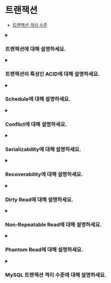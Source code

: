 # 트랜잭션

- [트랜잭션 격리 수준](https://stemmm.tistory.com/4)

<details>
<summary><h3>트랜잭션에 대해 설명하세요.</h3></summary>

- 여러 개의 SQL 문을 하나의 논리적 작업 단위로 묶어 실행하는 것
- 이렇게 함으로써 DB에 대한 일련의 변경 작업이 모두 성공하거나, 하나라도 실패할 경우 전체 작업을 취소하여 데이터 무결성을 유지할 수 있음

<details>
<summary><h4>트랜잭션과 관련된 SQL 문법에 대해 설명하세요.</h4></summary>

##### `START TRANSACTION`
- 트랜잭션의 시작을 알리는 명령어
- 이 명령어가 실행되면 DB는 autocommit 모드를 자동으로 비활성화하며, 이후 실행되는 SQL 문들을 하나의 트랜잭션 단위로 묶음

##### `COMMIT`
- 트랜잭션 내에서 수행한 모든 작업을 DB에 영구적으로 반영
- 모든 작업이 성공적으로 완료되었을때 호출하여 트랜잭션을 종료함

##### `ROLLBACK`
- 트랜잭션 내의 모든 작업을 취소하고 트랜잭션 시작 이전의 상태로 복구함
- 오류나 예외 상황 발생 시 호출하여 트랜잭션을 종료함

##### `AUTOCOMMIT`
- 대부분의 DBMS에서는 기본적으로 각 SQL 문을 자동으로 하나의 트랜잭션으로 처리하여 성공 시 commit하고, 실패 시 rollback 함
- 단, `START TRANSACTION`을 사용해 명시적으로 트랜잭션을 시작하는 경우 autocommit 모드는 비활성화됨 
</details>
</details>

<details>
<summary><h3>트랜잭션의 특성인 ACID에 대해 설명하세요.</h3></summary>

#### Atomicity(원자성)
- 트랜잭션 내의 모든 작업은 하나의 단위로 실행되며, 전부 성공하거나 전부 실패해야 함
- 만약 한 작업이라도 실패하면, 이전에 수행된 작업들까지 모두 취소되며 트랜잭션 전체가 롤백됨(all-or-nothing)

#### Consistency(일관성)
- 트랜잭션 실행 전후에 DB는 모든 제약 조건과 규칙을 만족해야 함
- 이를 통해 트랜잭션이 데이터 무결성을 해치지 않고, 항상 올바른 상태로 DB를 유지할 수 있음

#### Isolation(격리성)
- 동시에 실행되는 여러 트랜잭션은 서로 간섭 없이 독립적으로 처리되어야 함
- 한 트랙잭션의 중간 결과가 다른 트랜잭션에 노출되지 않아 데이터 불일치를 방지함

#### Durability(지속성)
- 트랜잭션이 성공적으로 커밋된 후에는 시스템 장애나 오류가 발생하더라도 그 결과가 영구적으로 저장되어야 함
- DB는 로그나 백업 등의 매커니즘을 통해 이 특성을 보장함
</details>

<details>
<summary><h3>Schedule에 대해 설명하세요.</h3></summary>

#### 정의
- 여러 트랜잭션이 동시에 실행될 때, 각 트랜잭션에 속한 연산(operation)들이 실행되는 순서

<br>

#### 종류
##### Serial Schedule
- 트랜잭션이 겹치지 않고 순차적으로 실행되는 스케줄
- 동시성 문제는 발생하지 않지만 성능 면에서 비효율적임

##### Non-Serial Schedule
- 트랜잭션이 겹쳐서 실행되는 스케줄
- 동시성 문제는 발생할 수 있지만, 동시에 더 많은 트랜잭션을 처리할 수 있어 성능이 향상됨

<br>

##### Unrecoverable Schedule
- 한 트랜잭션이 다른 트랜잭션이 write한 데이터를 읽은 후, 원본 트랜잭션이 롤백되었는데도 읽은 트랜잭션이 커밋되는 경우
- 이 경우, 롤백된 데이터에 의존한 데이터를 커밋하게 되어 DB를 이전 상태로 완전히 복구하기 어려울 수 있으므로 허용되지 않음

##### Recoverable Schedule
- 한 트랜잭션이 다른 트랜잭션이 write한 데이터를 읽은 경우, 읽은 트랜잭션은 해당 데이터의 원본 트랜잭션이 커밋되거나 롤백될 때까지 자신도 커밋하지 않는 경우
- 이 경우, 원본 트랜잭션이 나중에 롤백되더라도 읽은 트랜잭션의 커밋이 지연되므로 데이터의 일관성을 보장할 수 있음

<br>

##### Cascadeless Schedule
- 어떤 트랜잭션도 커밋되지 않은 트랜잭션이 write한 데이터를 읽지 않도록 하는 스케줄

##### Strict Schedule
- 어떤 트랜잭션도 커밋되지 않은 트랜잭션들이 write한 데이터는 읽거나 쓰지 못하도록 하는 스케줄
</details>

<details>
<summary><h3>Conflict에 대해 설명하세요.</h3></summary>

#### 정의
- 두 연산이 다음 세 가지 조건을 모두 만족할 경우 두 연산이 충돌(conflict)한다고 함
1. 서로 다른 트랜잭션에 속함
2. 동일한 데이터에 접근함
3. 최소 하나는 write 연산임

#### Conflict Equivalent
- 두 스케줄이 동일한 트랜잭션 집합을 가지며, 모든 충돌 연산의 순서가 양쪽 스케줄에서 동일한 경우

#### Conflict Serializable
- Serial 스케줄과 conflict equivalent한 경우
- 트랜잭션들이 동시에 실행되어도 결과적으로 serial 스케줄과 동일하므로 non-serial 스케줄이어도 동시성 문제가 발생하지 않음
- DBMS는 여러 트랜잭션을 동시에 실행해도 스케줄이 conflict serializable 하도록 보장하는 프로토콜을 적용함
</details>

<details>
<summary><h3>Serializability에 대해 설명하세요.</h3></summary>

- 여러 트랜잭션이 동시에 실행되어도 결과가 serial schedule과 동일하도록 보장하는 성질
- Conflict equivalent 관계를 통해 non-serial 스케줄에서도 안전한 동시 실행이 가능함
</details>

<details>
<summary><h3>Recoverability에 대해 설명하세요.</h3></summary>

- 트랜잭션 간의 의존성에 의해 발생할 수 있는 복구 문제를 방지하는 개념
- 한 트랜잭션이 다른 트랜잭션의 write 작업에 의존하는 경우, 원본 트랜잭션이 커밋되거나 롤백될 때까지 의존하는 트랜잭션이 커밋되지 않도록 하여 데이터의 일관성을 보장함
</details>

<details>
<summary><h3>Dirty Read에 대해 설명하세요.</h3></summary>

- 아직 커밋되지 않은 데이터의 변경 사항을 읽는 현상
- 변경을 수행한 트랜잭션이 롤백되면, 이를 읽은 트랜잭션은 더 이상 유효하지 않은 데이터를 참조하게 됨
- 롤백이 발생하지 않아도 dirty read가 발생할 수 있음

![dirty-read](img/dirty-read.png)
</details>

<details>
<summary><h3>Non-Repeatable Read에 대해 설명하세요.</h3></summary>

- 같은 트랜잭션 내에서 같은 데이터를 여러 번 읽었을 때, 중간에 다른 트랜잭션에 의해 변경되어 값이 달라지는 현상

![non-repeatable-read.png](img/non-repeatable-read.png)
</details>

<details>
<summary><h3>Phantom Read에 대해 설명하세요.</h3></summary>

- 트랜잭션 내에서 동일한 조건으로 데이터를 검색했을때, 이전에는 없던 새로운 데이터가 나타나는 현상
- 꼭 동일한 조건으로 다시 검색하는 상황이 아니어도 됨

![phantom-read.png](img/phantom-read.png)
</details>

<details>
<summary><h3>MySQL 트랜잭션 격리 수준에 대해 설명하세요.</h3></summary>

- SQL 표준을 따름
- 위 문제를 모두 방지하면 데이터 일관성은 보장되지만, 동시성 제어로 인한 성능 저하가 발생할 수 있음
- 따라서 필요에 따라 격리 수준을 선택해서 사용할 수 있음

| 격리 수준            | Dirty Read | Non-Repeatable Read | Phantom Read |
|------------------|------------|---------------------|--------------|
| Read Uncommitted | 허용         | 허용                  | 허용           | 
| Read Committed   | 방지         | 허용                  | 허용           | 
| Repeatable Read  | 방지         | 방지                  | 허용           | 
| Serializable     | 방지         | 방지                  | 방지           |
</details>